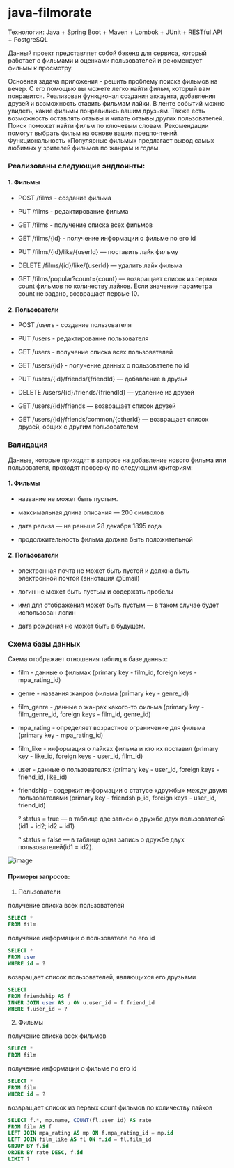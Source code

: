 # java-filmorate


Технологии: Java + Spring Boot + Maven + Lombok + JUnit + RESTful API + PostgreSQL


Данный проект представляет собой бэкенд для сервиса, который работает с фильмами и оценками пользователей и рекомендует фильмы к просмотру.

Основная задача приложения - решить проблему поиска фильмов на вечер. С его помощью вы можете легко найти фильм, который вам понравится. Реализован функционал создания аккаунта, добавления друзей и возможность ставить фильмам лайки. В ленте событий можно увидеть, какие фильмы понравились вашим друзьям. Также есть возможность оставлять отзывы и читать отзывы других пользователей. Поиск поможет найти фильм по ключевым словам. Рекомендации помогут выбрать фильм на основе ваших предпочтений. Функциональность «Популярные фильмы» предлагает вывод самых любимых у зрителей фильмов по жанрам и годам.

### Реализованы следующие эндпоинты:

#### 1. Фильмы
+ POST /films - создание фильма

+ PUT /films - редактирование фильма

+ GET /films - получение списка всех фильмов

+ GET /films/{id} - получение информации о фильме по его id

+ PUT /films/{id}/like/{userId} — поставить лайк фильму

+ DELETE /films/{id}/like/{userId} — удалить лайк фильма

+ GET /films/popular?count={count} — возвращает список из первых count фильмов по количеству лайков. Если значение параметра count не задано, возвращает первые 10.

#### 2. Пользователи

+ POST /users - создание пользователя

+ PUT /users - редактирование пользователя

+ GET /users - получение списка всех пользователей

+ GET /users/{id} - получение данных о пользователе по id

+ PUT /users/{id}/friends/{friendId} — добавление в друзья

+ DELETE /users/{id}/friends/{friendId} — удаление из друзей

+ GET /users/{id}/friends — возвращает список друзей

+ GET /users/{id}/friends/common/{otherId} — возвращает список друзей, общих с другим пользователем

### Валидация
Данные, которые приходят в запросе на добавление нового фильма или пользователя, проходят проверку по следующим критериям:

#### 1. Фильмы
 + название не может быть пустым.
 
 + максимальная длина описания — 200 символов
 
 + дата релиза — не раньше 28 декабря 1895 года
 
 + продолжительность фильма должна быть положительной

#### 2. Пользователи
 + электронная почта не может быть пустой и должна быть электронной почтой (аннотация @Email)
 
 + логин не может быть пустым и содержать пробелы
 
 + имя для отображения может быть пустым — в таком случае будет использован логин
 
 + дата рождения не может быть в будущем.

### Схема базы данных
Схема отображает отношения таблиц в базе данных:

+ film - данные о фильмах (primary key - film_id, foreign keys - mpa_rating_id)
+ genre - названия жанров фильма (primary key - genre_id)
+ film_genre - данные о жанрах какого-то фильма (primary key - film_genre_id, foreign keys - film_id, genre_id)
+ mpa_rating - определяет возрастное ограничение для фильма (primary key - mpa_rating_id)
+ film_like - информация о лайках фильма и кто их поставил (primary key - like_id, foreign keys - user_id, film_id)
+ user - данные о пользователях (primary key - user_id, foreign keys - friend_id, like_id)
+ friendship - содержит информации о статусе «дружбы» между двумя пользователями (primary key - friendship_id, foreign keys - user_id, friend_id)



   °  status = true — в таблице две записи о дружбе двух пользователей (id1 = id2; id2 = id1)
   
   °  status = false — в таблице одна запись о дружбе двух пользователей(id1 = id2).

![image](https://user-images.githubusercontent.com/118910569/235626817-6cd3bfc8-4d72-4ac7-bdf9-8d88be4eb96a.png)

#### Примеры запросов:




 1. Пользователи
 
 
 получение списка всех пользователей
 
 ```sql
 SELECT *
 FROM film
 ```
 получение информации о пользователе по его id
 ```sql
 SELECT *
 FROM user
 WHERE id = ?
 ```
 
 возвращает список пользователей, являющихся его друзьями
 ```sql
 SELECT
 FROM friendship AS f
 INNER JOIN user AS u ON u.user_id = f.friend_id
 WHERE f.user_id = ?
 ```
 

 2. Фильмы


 получение списка всех фильмов
 
 ```sql
 SELECT *
 FROM film
 ```
 
 получение информации о фильме по его id
 
 ```sql
 SELECT *
 FROM film
 WHERE id = ?
 ```
 
 возвращает список из первых count фильмов по количеству лайков
 ```sql
SELECT f.*, mp.name, COUNT(fl.user_id) AS rate
FROM film AS f
LEFT JOIN mpa_rating AS mp ON f.mpa_rating_id = mp.id
LEFT JOIN film_like AS fl ON f.id = fl.film_id
GROUP BY f.id
ORDER BY rate DESC, f.id
LIMIT ?
 ```
 
 

